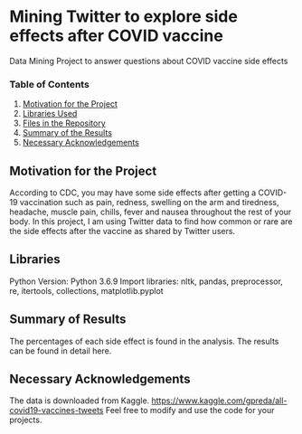 

# Mining Twitter to explore side effects after COVID vaccine
Data Mining Project to answer questions about COVID vaccine side effects

### Table of Contents

1. [Motivation for the Project](#motiv)
2. [Libraries Used](#lib)
3. [Files in the Repository](#files)
4. [Summary of the Results](#summary)
5. [Necessary Acknowledgements](#acknow)


## Motivation for the Project

According to CDC, you may have some side effects after getting a COVID-19 vaccination such as pain, redness, swelling on the arm and tiredness, headache, muscle pain, chills, fever and nausea throughout the rest of your body. In this project, I am using Twitter data to find how common or rare are the side effects after the vaccine as shared by Twitter users.

## Libraries
Python Version: Python 3.6.9
Import libraries: nltk, pandas, preprocessor, re, itertools, collections, matplotlib.pyplot

## Summary of Results

The percentages of each side effect is found in the analysis. The results can be found in detail here.

## Necessary Acknowledgements

The data is downloaded from Kaggle. https://www.kaggle.com/gpreda/all-covid19-vaccines-tweets
Feel free to modify and use the code for your projects.


